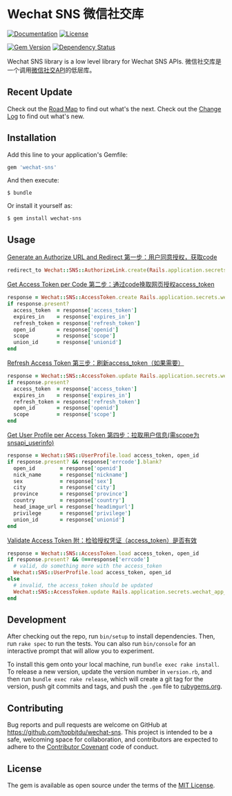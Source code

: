 # Wechat SNS 微信社交库

[![Documentation](http://img.shields.io/badge/docs-rdoc.info-blue.svg)](http://www.rubydoc.info/gems/wechat-sns/frames)
[![License](https://img.shields.io/badge/license-MIT-green.svg)](http://opensource.org/licenses/MIT)

[![Gem Version](https://badge.fury.io/rb/wechat-sns.svg)](https://badge.fury.io/rb/wechat-sns)
[![Dependency Status](https://gemnasium.com/badges/github.com/topbitdu/wechat-sns.svg)](https://gemnasium.com/github.com/topbitdu/wechat-sns)

Wechat SNS library is a low level library for Wechat SNS APIs. 微信社交库是一个调用[微信社交API](http://mp.weixin.qq.com/wiki/9/01f711493b5a02f24b04365ac5d8fd95.html)的低层库。



## Recent Update

Check out the [Road Map](ROADMAP.md) to find out what's the next.
Check out the [Change Log](CHANGELOG.md) to find out what's new.



## Installation

Add this line to your application's Gemfile:

```ruby
gem 'wechat-sns'
```

And then execute:

    $ bundle

Or install it yourself as:

    $ gem install wechat-sns



## Usage

[Generate an Authorize URL and Redirect 第一步：用户同意授权，获取code](http://mp.weixin.qq.com/wiki/9/01f711493b5a02f24b04365ac5d8fd95.html#.E7.AC.AC.E4.B8.80.E6.AD.A5.EF.BC.9A.E7.94.A8.E6.88.B7.E5.90.8C.E6.84.8F.E6.8E.88.E6.9D.83.EF.BC.8C.E8.8E.B7.E5.8F.96code)
```ruby
redirect_to Wechat::SNS::AuthorizeLink.create(Rails.application.secrets.wechat_app_id, 'http://product.company.com/promotion/page.html')
```

[Get Access Token per Code 第二步：通过code换取网页授权access_token](http://mp.weixin.qq.com/wiki/9/01f711493b5a02f24b04365ac5d8fd95.html#.E7.AC.AC.E4.BA.8C.E6.AD.A5.EF.BC.9A.E9.80.9A.E8.BF.87code.E6.8D.A2.E5.8F.96.E7.BD.91.E9.A1.B5.E6.8E.88.E6.9D.83access_token)
```ruby
response = Wechat::SNS::AccessToken.create Rails.application.secrets.wechat_app_id, Rails.application.secrets.wechat_app_secret, params[:code]
if response.present?
  access_token  = response['access_token']
  expires_in    = response['expires_in']
  refresh_token = response['refresh_token']
  open_id       = response['openid']
  scope         = response['scope']
  union_id      = response['unionid']
end
```

[Refresh Access Token 第三步：刷新access_token（如果需要）](http://mp.weixin.qq.com/wiki/9/01f711493b5a02f24b04365ac5d8fd95.html#.E7.AC.AC.E4.B8.89.E6.AD.A5.EF.BC.9A.E5.88.B7.E6.96.B0access_token.EF.BC.88.E5.A6.82.E6.9E.9C.E9.9C.80.E8.A6.81.EF.BC.89)
```ruby
response = Wechat::SNS::AccessToken.update Rails.application.secrets.wechat_app_id, refresh_token
if response.present?
  access_token  = response['access_token']
  expires_in    = response['expires_in']
  refresh_token = response['refresh_token']
  open_id       = response['openid']
  scope         = response['scope']
end
```

[Get User Profile per Access Token 第四步：拉取用户信息(需scope为 snsapi_userinfo)](http://mp.weixin.qq.com/wiki/9/01f711493b5a02f24b04365ac5d8fd95.html#.E7.AC.AC.E5.9B.9B.E6.AD.A5.EF.BC.9A.E6.8B.89.E5.8F.96.E7.94.A8.E6.88.B7.E4.BF.A1.E6.81.AF.28.E9.9C.80scope.E4.B8.BA_snsapi_userinfo.29)
```ruby
response = Wechat::SNS::UserProfile.load access_token, open_id
if response.present? && response['errcode'].blank?
  open_id        = response['openid']
  nick_name      = response['nickname']
  sex            = response['sex']
  city           = response['city']
  province       = response['province']
  country        = response['country']
  head_image_url = response['headimgurl']
  privilege      = response['privilege']
  union_id       = response['unionid']
end
```

[Validate Access Token 附：检验授权凭证（access_token）是否有效](http://mp.weixin.qq.com/wiki/9/01f711493b5a02f24b04365ac5d8fd95.html#.E9.99.84.EF.BC.9A.E6.A3.80.E9.AA.8C.E6.8E.88.E6.9D.83.E5.87.AD.E8.AF.81.EF.BC.88access_token.EF.BC.89.E6.98.AF.E5.90.A6.E6.9C.89.E6.95.88)
```ruby
response = Wechat::SNS::AccessToken.load access_token, open_id
if response.present? && 0==response['errcode']
  # valid, do something more with the access_token
  Wechat::SNS::UserProfile.load access_token, open_id
else
  # invalid, the access_token should be updated
  Wechat::SNS::AccessToken.update Rails.application.secrets.wechat_app_id, refresh_token
end
```



## Development

After checking out the repo, run `bin/setup` to install dependencies. Then, run `rake spec` to run the tests. You can also run `bin/console` for an interactive prompt that will allow you to experiment.

To install this gem onto your local machine, run `bundle exec rake install`. To release a new version, update the version number in `version.rb`, and then run `bundle exec rake release`, which will create a git tag for the version, push git commits and tags, and push the `.gem` file to [rubygems.org](https://rubygems.org).



## Contributing

Bug reports and pull requests are welcome on GitHub at https://github.com/topbitdu/wechat-sns. This project is intended to be a safe, welcoming space for collaboration, and contributors are expected to adhere to the [Contributor Covenant](http://contributor-covenant.org) code of conduct.



## License

The gem is available as open source under the terms of the [MIT License](http://opensource.org/licenses/MIT).
